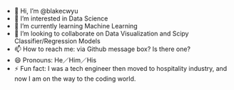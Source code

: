 - 👋 Hi, I’m @blakecwyu
- 👀 I’m interested in Data Science
- 🌱 I’m currently learning Machine Learning
- 💞️ I’m looking to collaborate on Data Visualization and Scipy Classifier/Regression Models
- 📫 How to reach me: via Github message box? Is there one?
- 😄 Pronouns: He／Him／His
- ⚡ Fun fact: I was a tech engineer then moved to hospitality industry, and now I am on the way to the coding world.

<!---
blakecwyu/blakecwyu is a ✨ special ✨ repository because its `README.md` (this file) appears on your GitHub profile.
You can click the Preview link to take a look at your changes.
--->
